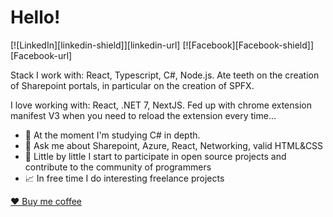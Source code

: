 # Hello!
[![LinkedIn][linkedin-shield]][linkedin-url] [![Facebook][Facebook-shield]][Facebook-url]

Stack I work with: React, Typescript, C#, Node.js. Ate teeth on the creation of Sharepoint portals, in particular on the creation of SPFX.


I love working with: React, .NET 7, NextJS. Fed up with chrome extension manifest V3 when you need to reload the extension every time...

- 🔭 At the moment I'm studying C# in depth.
- 💬 Ask me about Sharepoint, Azure, React, Networking, valid HTML&CSS 
- 👯 Little by little I start to participate in open source projects and contribute to the community of programmers
- 📈 In free time I do interesting freelance projects

[♥ Buy me coffee](https://www.buymeacoffee.com/crossmax14)